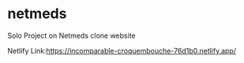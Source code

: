 # netmeds

Solo Project on Netmeds clone website

Netlify Link:https://incomparable-croquembouche-76d1b0.netlify.app/
